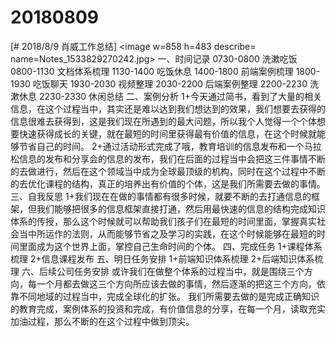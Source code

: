 # 20180809

[# 2018/8/9 肖威工作总结]
<image w=858 h=483 describe= name=Notes_1533829270242.jpg>
一、时间记录
0730-0800 洗漱吃饭
0800-1130 文档体系梳理
1130-1400 吃饭休息
1400-1800 前端案例梳理
1800-1930 吃饭聊天
1930-2030 视频整理
2030-2200 后端案例整理
2200-2230 洗漱休息
2230-2330 休闲总结
二、案例分析
1+今天通过简书，看到了大量的相关信息，在这个过程当中，其实还是难以达到我们想达到的效果，我们想要去获得的信息很难去获得到，这是我们现在所遇到的最大问题，所以我个人觉得一个个体想要快速获得成长的关键，就在最短的时间里获得最有价值的信息，在这个时候就能够节省自己的时间。
2+通过活动形式完成了哦，教育培训的信息发布和一个马拉松信息的发布和分享会的信息的发布，我们在后面的过程当中会把这三件事情不断的去做进行，然后在这个领域当中成为全球最顶级的机构，同时在这个过程中不断的去优化课程的结构，真正的培养出有价值的个体，这是我们所需要去做的事情。
三、自我反思
1+我们现在在做的事情都有很多时候，就要不断的去打通信息的框架，但我们能够把很多的信息框架直接打通，然后用最快速的信息的结构完成知识体系的传授，那么这个时候就可以帮助我们孩子们在最短的时间里面，掌握真实社会当中所运作的法则，从而能够节省之及学习的实践，在这个时候能够在最短的时间里面成为这个世界上面，掌控自己生命时间的个体。
四、完成任务
1+课程体系梳理
2+信息课程发布
五、明日任务安排
1+前端知识体系梳理
2+后端知识体系梳理
六、后续公司任务安排
或许我们在做整个体系的过程当中，就是围绕三个方向，每一个月都去做这三个方向所应该去做的事情，然后逐渐的把这三个方向，依靠不同地域的过程当中，完成全球化的扩张。
我们所需要去做的是完成正确知识的教育完成，案例体系的投资和完成，有价值信息的分享，在每一个月，读取充实加油过程，那么不断的在这个过程中做到顶尖。
